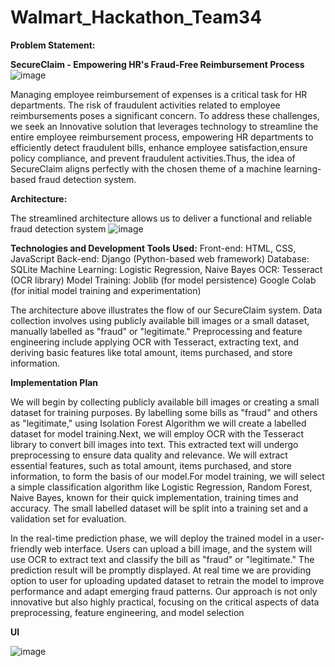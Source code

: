# Walmart_Hackathon_Team34



<b>Problem Statement:</b>

<b>SecureClaim - Empowering HR's Fraud-Free Reimbursement Process</b>
![image](https://github.com/Neha-Vaidya/Walmart_Hackathon_Team34/assets/91827825/a49f88e3-4c67-4504-b5a9-3964a02e3c57)

Managing employee reimbursement of expenses is a critical task for HR departments. The risk of fraudulent activities related to employee reimbursements poses a significant concern. To address these challenges, we seek an Innovative solution that leverages technology to streamline the entire employee reimbursement 
process, empowering HR departments to efficiently detect fraudulent bills, enhance employee satisfaction,ensure policy compliance, and prevent fraudulent 
activities.Thus, the idea of SecureClaim aligns perfectly with the chosen theme of a machine learning-based fraud detection system.

<b>Architecture:</b>

The streamlined architecture allows us to deliver a functional and reliable fraud detection system
![image](https://github.com/Neha-Vaidya/Walmart_Hackathon_Team34/assets/91827825/599575d1-5393-4f84-a2f9-b5ce6521bb08)

<b>Technologies and Development Tools Used:</b>
Front-end: HTML, CSS, JavaScript
Back-end: Django (Python-based web framework)
Database: SQLite
Machine Learning: Logistic Regression, Naive Bayes
OCR: Tesseract (OCR library)
Model Training: Joblib (for model persistence)
Google Colab (for initial model training and 
experimentation)

The architecture above illustrates the flow of our SecureClaim system. Data collection involves using publicly available bill images or a small dataset, manually labelled as "fraud" or "legitimate." Preprocessing and feature engineering include applying OCR with Tesseract, extracting text, and deriving basic features like total amount, items purchased, and store information.

<b>Implementation Plan </b>

We will begin by collecting publicly available bill images or creating a small dataset for training purposes. By labelling some bills as "fraud" and others as 
"legitimate," using Isolation Forest Algorithm we will create a labelled dataset for model training.Next, we will employ OCR with the Tesseract library to 
convert bill images into text. This extracted text will undergo preprocessing to ensure data quality and relevance. We will extract essential features, such as 
total amount, items purchased, and store information, to form the basis of our model.For model training, we will select a simple classification algorithm like Logistic Regression, Random Forest, Naive Bayes, known for their quick implementation, training times and accuracy. The small labelled dataset will be split into a training set and a validation set for evaluation.

In the real-time prediction phase, we will deploy the trained model in a user-friendly web interface. Users can upload a bill image, and the system will use OCR to extract text and classify the bill as "fraud" or "legitimate." The prediction result will be promptly displayed. At real time we are providing option to user for uploading updated dataset to retrain the model to improve performance and adapt emerging fraud patterns. Our approach is not only innovative but also highly practical, focusing on the critical aspects of data preprocessing, feature engineering, and model selection

<b>
  UI
</b>

![image](https://github.com/Neha-Vaidya/Walmart_Hackathon_Team34/assets/91827825/82a356f4-bfe3-441f-b164-2883e081ec4b)
